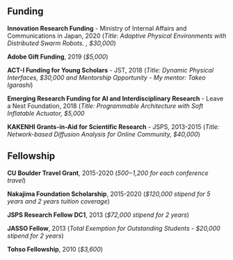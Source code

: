 
## Funding

**Innovation Research Funding** - Ministry of Internal Affairs and Communications in Japan, 2020
(*Title: Adaptive Physical Environments with Distributed Swarm Robots. , $30,000*)

**Adobe Gift Funding**, 2019 (*$5,000*)

**ACT-I Funding for Young Scholars** - JST, 2018 (*Title: Dynamic Physical Interfaces, $30,000 and Mentorship Opportunity - My mentor: Takeo Igarashi*)

**Emerging Research Funding for AI and Interdisciplinary Research** - Leave a Nest Foundation, 2018 (*Title: Programmable Architecture with Soft Inflatable Actuator, $5,000*

**KAKENHI Grants-in-Aid for Scientific Research** - JSPS, 2013-2015 (*Title: Network-based Diffusion Analysis for Online Community, $40,000*)

## Fellowship

**CU Boulder Travel Grant**, 2015-2020 (*$500-$1,200 for each conference travel*)

**Nakajima Foundation Scholarship**, 2015-2020 (*$120,000 stipend for 5 years and 2 years tuition coverage*)

**JSPS Research Fellow DC1**, 2013 (*$72,000 stipend for 2 years*)

**JASSO Fellow**, 2013 (*Total Exemption for Outstanding Students - $20,000 stipend
for 2 years*)

**Tohso Fellowship**, 2010 (*$3,600*)

[//]: # (JBMC Microsoft Award, 2013)

[//]: # (Tech Crunch Tokyo 2013 Finalist, 2013)

[//]: # (1st Prize Winner of University of Tokyo Entrepreneur Dojo, 2012)

[//]: # (Honer of MOVIDA School founded by Taizo Son, 2012)
